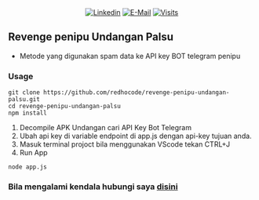 &nbsp;<div align="center">
  [![Linkedin](https://img.shields.io/badge/linked-in-369?style=flat-square&logo=linkedin&logoColor=white&color=blue)](https://www.linkedin.com/in/redho-arifin-983372196/)
  [![E-Mail](https://img.shields.io/badge/email-reveal-2a8?style=flat-square&logo=gmail&logoColor=white)](https://mail.google.com/mail/u/1/?view=cm&fs=1&to=redho.arn@gmail.com&tf=1)
  [![Visits](https://komarev.com/ghpvc/?username=redhocode&logo=GitHub&label=github%20visits&color=336699&logoColor=white&style=flat-square)](https://github.com/redhocode)
</div>

## Revenge penipu Undangan Palsu
- Metode yang digunakan spam data ke API key BOT telegram penipu
### Usage
```
git clone https://github.com/redhocode/revenge-penipu-undangan-palsu.git
cd revenge-penipu-undangan-palsu
npm install
```
1. Decompile APK Undangan cari API Key Bot Telegram 
2. Ubah api key di variable endpoint di app.js dengan api-key tujuan anda.
3. Masuk terminal projoct bila menggunakan VScode tekan CTRL+J
4. Run App
```
node app.js
```

### Bila mengalami kendala hubungi saya [disini](https://mail.google.com/mail/u/1/?view=cm&fs=1&to=redho.arn@gmail.com&tf=1)
